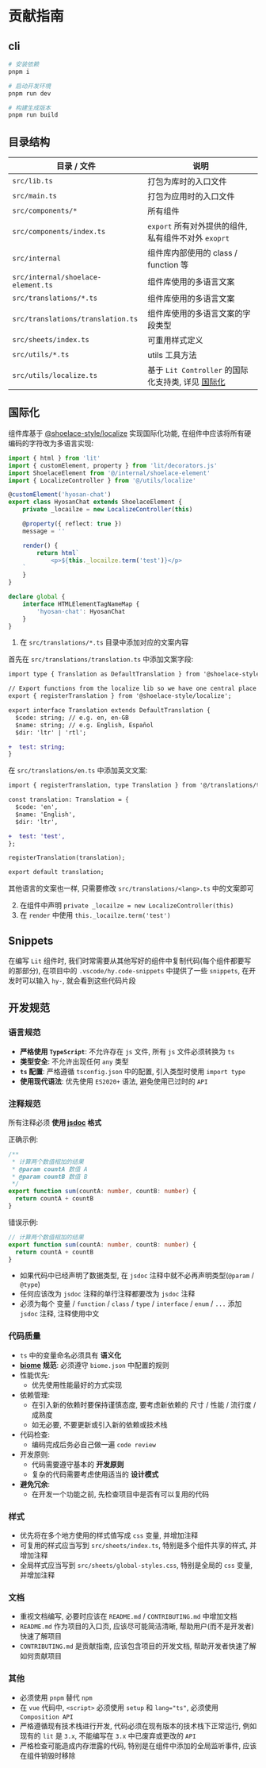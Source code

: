 # 贡献指南

## cli
```bash
# 安装依赖
pnpm i

# 启动开发环境
pnpm run dev

# 构建生成版本
pnpm run build
```
## 目录结构
| 目录 / 文件                        | 说明                                                         |
| ---------------------------------- | ------------------------------------------------------------ |
| `src/lib.ts`                       | 打包为库时的入口文件                                         |
| `src/main.ts`                      | 打包为应用时的入口文件                                       |
| `src/components/*`                 | 所有组件                                                     |
| `src/components/index.ts`          | `export` 所有对外提供的组件, 私有组件不对外 `exoprt`         |
| `src/internal`                     | 组件库内部使用的 class / function 等                         |
| `src/internal/shoelace-element.ts` | 组件库使用的多语言文案                                       |
| `src/translations/*.ts`            | 组件库使用的多语言文案                                       |
| `src/translations/translation.ts`  | 组件库使用的多语言文案的字段类型                             |
| `src/sheets/index.ts`              | 可重用样式定义                                               |
| `src/utils/*.ts`                   | utils 工具方法                                               |
| `src/utils/localize.ts`            | 基于 `Lit Controller` 的国际化支持类, 详见 [国际化](#国际化) |

## 国际化
组件库基于 [@shoelace-style/localize](https://www.npmjs.com/package/@shoelace-style/localize) 实现国际化功能, 在组件中应该将所有硬编码的字符改为多语言实现:

```typescript
import { html } from 'lit'
import { customElement, property } from 'lit/decorators.js'
import ShoelaceElement from '@/internal/shoelace-element'
import { LocalizeController } from '@/utils/localize'

@customElement('hyosan-chat')
export class HyosanChat extends ShoelaceElement {
	private _locailze = new LocalizeController(this)

	@property({ reflect: true })
	message = ''

	render() {
		return html`
			<p>${this._locailze.term('test')}</p>
    `
	}
}

declare global {
	interface HTMLElementTagNameMap {
		'hyosan-chat': HyosanChat
	}
}
```

1. 在 `src/translations/*.ts` 目录中添加对应的文案内容

首先在 `src/translations/translation.ts` 中添加文案字段:

```diff
import type { Translation as DefaultTranslation } from '@shoelace-style/localize';

// Export functions from the localize lib so we have one central place to import them from
export { registerTranslation } from '@shoelace-style/localize';

export interface Translation extends DefaultTranslation {
  $code: string; // e.g. en, en-GB
  $name: string; // e.g. English, Español
  $dir: 'ltr' | 'rtl';

+  test: string;
}
```

在 `src/translations/en.ts` 中添加英文文案:
```diff
import { registerTranslation, type Translation } from '@/translations/translation';

const translation: Translation = {
  $code: 'en',
  $name: 'English',
  $dir: 'ltr',

+  test: 'test',
};

registerTranslation(translation);

export default translation;
```

其他语言的文案也一样, 只需要修改 `src/translations/<lang>.ts` 中的文案即可

2. 在组件中声明 `private _locailze = new LocalizeController(this)`
3. 在 `render` 中使用 `this._locailze.term('test')`

## Snippets
在编写 `Lit` 组件时, 我们时常需要从其他写好的组件中复制代码(每个组件都要写的那部分), 在项目中的 `.vscode/hy.code-snippets` 中提供了一些 `snippets`, 在开发时可以输入 `hy-`, 就会看到这些代码片段

## 开发规范
### 语言规范
- **严格使用 `TypeScript`**: 不允许存在 `js` 文件, 所有 `js` 文件必须转换为 `ts`
- **类型安全**: 不允许出现任何 `any` 类型
- **`ts` 配置**: 严格遵循 `tsconfig.json` 中的配置, 引入类型时使用 `import type`
- **使用现代语法**: 优先使用 `ES2020+` 语法, 避免使用已过时的 `API`

### 注释规范
所有注释必须 **使用 [jsdoc](https://jsdoc.app/) 格式**

正确示例:
```typescript
/**
 * 计算两个数值相加的结果
 * @param countA 数值 A
 * @param countB 数值 B
 */
export function sum(countA: number, countB: number) {
  return countA + countB
}
```

错误示例:
```typescript
// 计算两个数值相加的结果
export function sum(countA: number, countB: number) {
  return countA + countB
}
```

- 如果代码中已经声明了数据类型, 在 `jsdoc` 注释中就不必再声明类型(`@param` / `@type`)
- 任何应该改为 `jsdoc` 注释的单行注释都要改为 `jsdoc` 注释
- 必须为每个 变量 / `function` / `class` / `type` / `interface` / `enum` / `...` 添加 `jsdoc` 注释, 注释使用中文

### 代码质量
- `ts` 中的变量命名必须具有 **语义化**
- **[biome](https://biomejs.dev/zh-cn/guides/getting-started/) 规范**: 必须遵守 `biome.json` 中配置的规则
- 性能优先:
  - 优先使用性能最好的方式实现
- 依赖管理:
  - 在引入新的依赖时要保持谨慎态度, 要考虑新依赖的 尺寸 / 性能 / 流行度 / 成熟度
  - 如无必要, 不要更新或引入新的依赖或技术栈
- 代码检查:
  - 编码完成后务必自己做一遍 `code review`
- 开发原则:
  - 代码需要遵守基本的 **开发原则**
  - 复杂的代码需要考虑使用适当的 **设计模式**
- **避免冗余**:
  - 在开发一个功能之前, 先检查项目中是否有可以复用的代码

### 样式
- 优先将在多个地方使用的样式值写成 `css` 变量, 并增加注释
- 可复用的样式应当写到 `src/sheets/index.ts`, 特别是多个组件共享的样式, 并增加注释
- 全局样式应当写到 `src/sheets/global-styles.css`, 特别是全局的 `css` 变量, 并增加注释

### 文档
- 重视文档编写, 必要时应该在 `README.md` / `CONTRIBUTING.md` 中增加文档
- `README.md` 作为项目的入口页, 应该尽可能简洁清晰, 帮助用户(而不是开发者)快速了解项目
- `CONTRIBUTING.md` 是贡献指南, 应该包含项目的开发文档, 帮助开发者快速了解如何贡献项目

### 其他
- 必须使用 `pnpm` 替代 `npm`
- 在 `vue` 代码中, `<script>` 必须使用 `setup` 和 `lang="ts"`, 必须使用 `Composition API`
- 严格遵循现有技术栈进行开发, 代码必须在现有版本的技术栈下正常运行, 例如现有的 `lit` 是 `3.x`, 不能编写在 `3.x` 中已废弃或更改的 `API`
- 严格检查可能造成内存泄露的代码, 特别是在组件中添加的全局监听事件, 应该在组件销毁时移除
